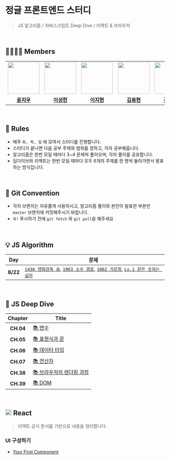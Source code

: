 # 정글 프론트엔드 스터디

> JS 알고리즘 / 자바스크립트 Deep Dive / 리액트 & 브라우저

<br>

## 👨‍👨‍👦‍👦 Members

<table>
<tr>
<td align="center"><a href="https://github.com/Riudiu"><img src="https://avatars.githubusercontent.com/u/86466976?v=4" width="100px" /></a></td>
<td align="center"><a href="https://github.com/heondeam"><img src="https://avatars.githubusercontent.com/u/128656530?v=4" width="100px" /></a></td>
<td align="center"><a href="https://github.com/doragimoochim"><img src="https://avatars.githubusercontent.com/u/129679381?v=4" width="100px" /></a></td>
<td align="center"><a href="https://github.com/YongHyunKing"><img src="https://avatars.githubusercontent.com/u/99469068?v=4" width="100px" /></a></td>
<td align="center"><a href="https://github.com/KimCookieYa"><img src="https://avatars.githubusercontent.com/u/45006957?v=4" width="100px" /></a></td>
<td align="center"><a href="https://github.com/DI-Kim"><img src="https://avatars.githubusercontent.com/u/43124902?v=4" width="100px" /></a></td>
</tr>
<tr>
  <td align="center"><a href="https://github.com/Riudiu"><b>윤지우</b></a></td>
  <td align="center"><a href="https://github.com/heondeam"><b>이성헌</b></a></td>
  <td align="center"><a href="https://github.com/doragimoochim"><b>이지현</b></a></td>
  <td align="center"><a href="https://github.com/YongHyunKing"><b>김용현</b></a></td>
  <td align="center"><a href="https://github.com/KimCookieYa"><b>김민석</b></a></td>
  <td align="center"><a href="https://github.com/DI-Kim"><b>김대인</b></a></td>
</tr>
</table>

<br>

## 🍊 Rules

- 매주 `화, 목, 일` 에 모여서 스터디를 진행합니다.
- 스터디가 끝나면 다음 공부 주제와 범위를 정하고, 각자 공부해옵니다.
- 알고리즘은 한번 모일 때마다 3~4 문제씩 풀어오며, 각자 풀이를 공유합니다.
- 딥다이브와 리액트는 한번 모일 때마다 모두 6개의 주제를 한 명씩 돌아가면서 발표하는 방식입니다.

<br>

## 👾 Git Convention

- 각자 브랜치는 자유롭게 사용하시고, 알고리즘 풀이와 본인이 발표한 부분만 `master` 브랜치에 커밋해주시기 바랍니다.
- `꼭!` 푸시하기 전에 `git fetch` 와 `git pull`을 해주세요

<br>

## 💡 JS Algorithm

| **Day**  | **문제**                                                                                                                                                                                                                                                                |
| :------: | ----------------------------------------------------------------------------------------------------------------------------------------------------------------------------------------------------------------------------------------------------------------------- |
| **8/22** | [`1436 영화감독 숌`](https://www.acmicpc.net/problem/1436), [`1963 소수 경로`](https://www.acmicpc.net/problem/1963), [`1062 가르침`](https://www.acmicpc.net/problem/1062), [`Lv.1 같은 숫자는 싫어`](https://school.programmers.co.kr/learn/courses/30/lessons/12906) |

<br>
 
## 🦎 JS Deep Dive

| **Chapter** | **Title**                                                                                                                                                                                                  |
| :---------: | ---------------------------------------------------------------------------------------------------------------------------------------------------------------------------------------------------------- |
|  **CH.04**  | [📚 변수](https://github.com/Riudiu/jungle-frontend-study/blob/master/deepdive/CH04_%EB%B3%80%EC%88%98.md)                                                                                                 |
|  **CH.05**  | [📚 표현식과 문](https://github.com/Riudiu/jungle-frontend-study/blob/master/deepdive/CH05_%ED%91%9C%ED%98%84%EC%8B%9D%EA%B3%BC%20%EB%AC%B8.md)                                                            |
|  **CH.06**  | [📚 데이터 타입]()                                                                                                                                                                                         |
|  **CH.07**  | [📚 연산자]()                                                                                                                                                                                              |
|  **CH.38**  | [📚 브라우저의 렌더링 과정](https://github.com/Riudiu/jungle-frontend-study/blob/master/deepdive/CH38_%EB%B8%8C%EB%9D%BC%EC%9A%B0%EC%A0%80%EC%9D%98%20%EB%A0%8C%EB%8D%94%EB%A7%81%20%EA%B3%BC%EC%A0%95.md) |
|  **CH.39**  | [📚 DOM]()                                                                                                                                                                                                 |

<br>

## <img src="https://upload.wikimedia.org/wikipedia/commons/thumb/a/a7/React-icon.svg/2300px-React-icon.svg.png" width="20px" /> React

> 리액트 공식 문서를 기반으로 내용을 정리합니다.

### UI 구성하기

- [Your First Component](https://github.com/Riudiu/jungle-frontend-study/blob/master/react/%EC%B2%AB%EB%B2%88%EC%A7%B8_%EC%BB%B4%ED%8F%AC%EB%84%8C%ED%8A%B8.md)
